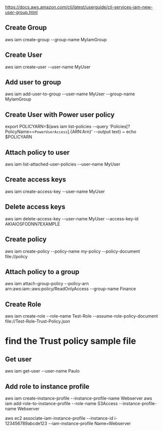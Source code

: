 https://docs.aws.amazon.com/cli/latest/userguide/cli-services-iam-new-user-group.html

## Create Group
aws iam create-group --group-name MyIamGroup

## Create User 
aws iam create-user --user-name MyUser

## Add user to group 
aws iam add-user-to-group --user-name MyUser --group-name MyIamGroup

## Create User with Power user policy 
export POLICYARN=$(aws iam list-policies --query 'Policies[?PolicyName==`PowerUserAccess`].{ARN:Arn}' --output text)       ~
echo $POLICYARN

## Attach policy to user 
aws iam list-attached-user-policies --user-name MyUser

## Create access keys 
aws iam create-access-key --user-name MyUser

## Delete access keys 
aws iam delete-access-key --user-name MyUser --access-key-id AKIAIOSFODNN7EXAMPLE

## Create policy 
aws iam create-policy --policy-name my-policy --policy-document file://policy

## Attach policy to a group 
aws iam attach-group-policy --policy-arn arn:aws:iam::aws:policy/ReadOnlyAccess --group-name Finance

## Create Role 
aws iam create-role --role-name Test-Role --assume-role-policy-document file://Test-Role-Trust-Policy.json
# find the Trust policy sample file 

## Get user 
aws iam get-user --user-name Paulo

## Add role to instance profile 
aws iam create-instance-profile --instance-profile-name Webserver
aws iam add-role-to-instance-profile --role-name S3Access --instance-profile-name Webserver

aws ec2 associate-iam-instance-profile --instance-id i-123456789abcde123 --iam-instance-profile Name=Webserver

